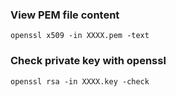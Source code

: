 ### View PEM file content

```
openssl x509 -in XXXX.pem -text
```

### Check private key with openssl 

```
openssl rsa -in XXXX.key -check
```
